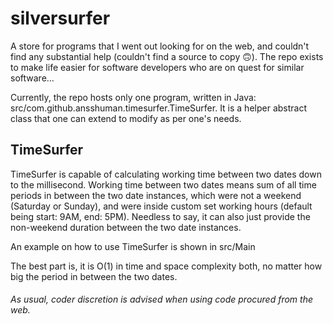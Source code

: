 # silversurfer

A store for programs that I went out looking for on the web, and couldn't find any substantial help (couldn't find a source to copy 🙃). The repo exists to make life easier for software developers who are on quest for similar software...

Currently, the repo hosts only one program, written in Java: src/com.github.ansshuman.timesurfer.TimeSurfer. It is a helper abstract class that one can extend to modify as per one's needs.

## TimeSurfer

TimeSurfer is capable of calculating working time between two dates down to the millisecond. Working time between two dates means sum of all time periods in between the two date instances, which were not a weekend (Saturday or Sunday), and were inside custom set working hours (default being start: 9AM, end: 5PM). Needless to say, it can also just provide the non-weekend duration between the two date instances.

An example on how to use TimeSurfer is shown in src/Main

The best part is, it is O(1) in time and space complexity both, no matter how big the period in between the two dates.

###### As usual, coder discretion is advised when using code procured from the web. 
